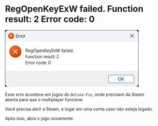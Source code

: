 # RegOpenKeyExW failed. Function result: 2 Error code: 0

![RegOpenKeyExW](assets/errors/regopenkeyexw.png)

Esse erro acontece em jogos do `Online-Fix`, onde precisam da Steam aberta para que o multiplayer funcione. 

Você precisa abrir a Steam, e logar em uma conta caso não esteja logado.

Após isso, abra o jogo novamente.